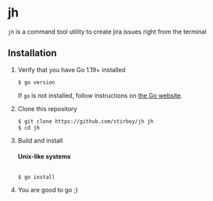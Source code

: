 # jh

`jh` is a command tool utility to create jira issues right from the terminal

## Installation

1. Verify that you have Go 1.19+ installed

   ```sh
   $ go version
   ```

   If `go` is not installed, follow instructions on [the Go website](https://golang.org/doc/install).

2. Clone this repository

   ```sh
   $ git clone https://github.com/stirboy/jh jh
   $ cd jh
   ```

3. Build and install

   #### Unix-like systems
   ```sh
   
   $ go install

   ```

4. You are good to go ;)
